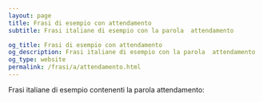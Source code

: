 ```yaml
---
layout: page
title: Frasi di esempio con attendamento 
subtitle: Frasi italiane di esempio con la parola  attendamento

og_title: Frasi di esempio con attendamento 
og_description: Frasi italiane di esempio con la parola  attendamento
og_type: website
permalink: /frasi/a/attendamento.html
---
```


Frasi italiane di esempio contenenti la parola attendamento:


